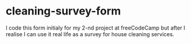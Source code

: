 # cleaning-survey-form
I code this form initialy for my 2-nd project at freeCodeCamp but after I realise I can use it real life as a survey for house cleaning services.
